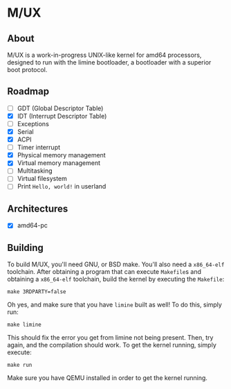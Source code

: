 # M/UX
## About
M/UX is a work-in-progress UNIX-like kernel for amd64 processors, designed to run with the limine bootloader, a bootloader with a superior boot protocol.
## Roadmap
- [ ] GDT (Global Descriptor Table)
- [X] IDT (Interrupt Descriptor Table)
- [ ] Exceptions
- [X] Serial
- [X] ACPI
- [ ] Timer interrupt
- [X] Physical memory management
- [X] Virtual memory management
- [ ] Multitasking
- [ ] Virtual filesystem
- [ ] Print `Hello, world!` in userland
## Architectures
- [X] amd64-pc
## Building
To build M/UX, you'll need GNU, or BSD make. You'll also need a `x86_64-elf` toolchain. After obtaining a program that can execute `Makefile`s and obtaining a `x86_64-elf` toolchain, build the kernel by executing the `Makefile`:
```
make 3RDPARTY=false
```
Oh yes, and make sure that you have `limine` built as well! To do this, simply run:
```
make limine
```
This should fix the error you get from limine not being present. Then, try again, and the compilation should work. To get the kernel running, simply execute:
```
make run
```
Make sure you have QEMU installed in order to get the kernel running.